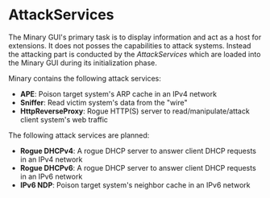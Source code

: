 # AttackServices
The Minary GUI's primary task is to display information and act as a host for extensions. 
It does not posses the capabilities to attack systems. Instead the attacking part is conducted by the _AttackServices_ which
are loaded into the Minary GUI during its initialization phase.

Minary contains the following attack services:
  * **APE**: Poison target system's ARP cache in an IPv4 network
  * **Sniffer**: Read victim system's data from the "wire"
  * **HttpReverseProxy**: Rogue HTTP(S) server to read/manipulate/attack client system's web traffic

The following attack services are planned:
  * **Rogue DHCPv4**: A rogue DHCP server to answer client DHCP requests in an IPv4 network
  * **Rogue DHCPv6**: A rogue DHCP server to answer client DHCP requests in an IPv6 network
  * **IPv6 NDP**: Poison target system's neighbor cache in an IPv6 network
  
